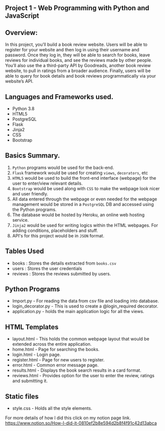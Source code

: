 ## Project 1 - Web Programming with Python and JavaScript

## Overview:

In this project, you’ll build a book review website. Users will be able to register for your website and then log in using their username and password. Once they log in, they will be able to search for books, leave reviews for individual books, and see the reviews made by other people. You’ll also use the a third-party API by Goodreads, another book review website, to pull in ratings from a broader audience. Finally, users will be able to query for book details and book reviews programmatically via your website’s API.

## Languages and Frameworks used.

- Python 3.8
- HTML5
- PostgreSQL
- Flask
- Jinja2
- CSS
- Bootstrap

## Basics Summary.

1. `Python` programs would be used for the back-end.
2. `Flask` framework would be used for creating `views`, `decorators`, etc
3. `HTML5` would be used to build the front-end interface (webpage) for the user to enter/view relevant details.
4. `Bootstrap` would be used along with `CSS` to make the webpage look nicer and user friendly.
5. All data entered through the webpage or even needed for the webpage management would be stored in a `PostgreSQL` DB and accessed using the Python programs. 
6. The database would be hosted by Heroku, an online web hosting service.
7. `Jinja2` would be used for writing logics within the HTML webpages. For adding conditions, placeholders and stuff. 
8. API's for this project would be in `JSON` format.

## Tables Used

- books     : Stores the details extracted from `books.csv`
- users     : Stores the user credentials
- reviews   : Stores the reviews submitted by users. 

## Python Programs

- Import.py             - For reading the data from csv file and loading into database.
- login_decorator.py    - This is used to create a @login_required decorator.
- application.py        - holds the main application logic for all the views.

## HTML Templates

- layout.html   - This holds the common webpage layout that would be extended across the entire application.
- home.html     - Page for searching the books.
- login.html    - Login page.
- register.html - Page for new users to register.
- error.html    - Common error message page.
- results.html  - Displays the book search results in a card format.
- reviews.html  - Provides option for the user to enter the review, ratings and submitting it.

## Static files
- style.css - Holds all the style elements.

For more details of how I did this click on my notion page link.
https://www.notion.so/How-I-did-it-0810ef2b8e594d2b8f4f91c42d13abca

